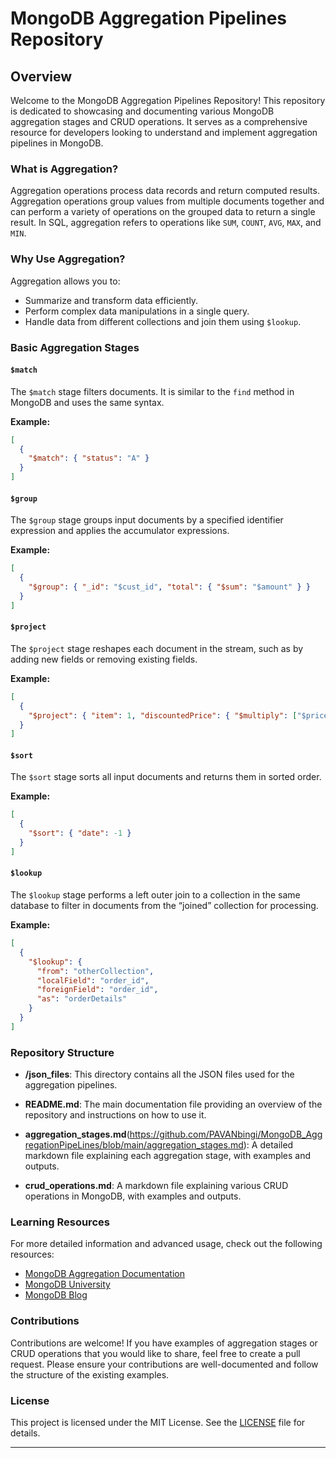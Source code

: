 

# MongoDB Aggregation Pipelines Repository

## Overview

Welcome to the MongoDB Aggregation Pipelines Repository! This repository is dedicated to showcasing and documenting various MongoDB aggregation stages and CRUD operations. It serves as a comprehensive resource for developers looking to understand and implement aggregation pipelines in MongoDB.

### What is Aggregation?

Aggregation operations process data records and return computed results. Aggregation operations group values from multiple documents together and can perform a variety of operations on the grouped data to return a single result. In SQL, aggregation refers to operations like `SUM`, `COUNT`, `AVG`, `MAX`, and `MIN`.

### Why Use Aggregation?

Aggregation allows you to:
- Summarize and transform data efficiently.
- Perform complex data manipulations in a single query.
- Handle data from different collections and join them using `$lookup`.

### Basic Aggregation Stages

#### `$match`
The `$match` stage filters documents. It is similar to the `find` method in MongoDB and uses the same syntax.

**Example:**
```json
[
  {
    "$match": { "status": "A" }
  }
]
```

#### `$group`
The `$group` stage groups input documents by a specified identifier expression and applies the accumulator expressions.

**Example:**
```json
[
  {
    "$group": { "_id": "$cust_id", "total": { "$sum": "$amount" } }
  }
]
```

#### `$project`
The `$project` stage reshapes each document in the stream, such as by adding new fields or removing existing fields.

**Example:**
```json
[
  {
    "$project": { "item": 1, "discountedPrice": { "$multiply": ["$price", 0.9] } }
  }
]
```

#### `$sort`
The `$sort` stage sorts all input documents and returns them in sorted order.

**Example:**
```json
[
  {
    "$sort": { "date": -1 }
  }
]
```

#### `$lookup`
The `$lookup` stage performs a left outer join to a collection in the same database to filter in documents from the “joined” collection for processing.

**Example:**
```json
[
  {
    "$lookup": {
      "from": "otherCollection",
      "localField": "order_id",
      "foreignField": "order_id",
      "as": "orderDetails"
    }
  }
]
```

### Repository Structure

- **/json_files**: This directory contains all the JSON files used for the aggregation pipelines.

- **README.md**: The main documentation file providing an overview of the repository and instructions on how to use it.
- **aggregation_stages.md**(https://github.com/PAVANbingi/MongoDB_AggregationPipeLines/blob/main/aggregation_stages.md): A detailed markdown file explaining each aggregation stage, with examples and outputs.
- **crud_operations.md**: A markdown file explaining various CRUD operations in MongoDB, with examples and outputs.



### Learning Resources

For more detailed information and advanced usage, check out the following resources:
- [MongoDB Aggregation Documentation](https://docs.mongodb.com/manual/aggregation/)
- [MongoDB University](https://university.mongodb.com/)
- [MongoDB Blog](https://www.mongodb.com/blog)

### Contributions

Contributions are welcome! If you have examples of aggregation stages or CRUD operations that you would like to share, feel free to create a pull request. Please ensure your contributions are well-documented and follow the structure of the existing examples.

### License

This project is licensed under the MIT License. See the [LICENSE](LICENSE) file for details.

---
